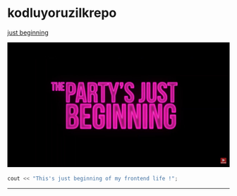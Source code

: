 
# kodluyoruzilkrepo


[just beginning](https://www.youtube.com/watch?v=hnmESrnDHS0)

![beginparty](begib.jpg)

```c++
cout << "This's just beginning of my frontend life !";
```
------